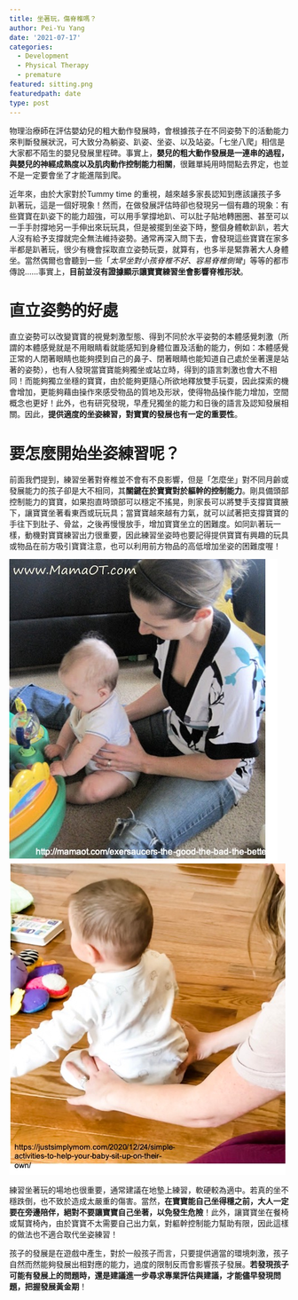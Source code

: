 ```yaml
---
title: 坐著玩，傷脊椎嗎？
author: Pei-Yu Yang
date: '2021-07-17'
categories:
  - Development
  - Physical Therapy
  - premature
featured: sitting.png
featuredpath: date
type: post
---
```

物理治療師在評估嬰幼兒的粗大動作發展時，會根據孩子在不同姿勢下的活動能力來判斷發展狀況，可大致分為躺姿、趴姿、坐姿、以及站姿。「七坐八爬」相信是大家都不陌生的嬰兒發展里程碑。事實上，**嬰兒的粗大動作發展是一連串的過程，與嬰兒的神經成熟度以及肌肉動作控制能力相關**，很難單純用時間點去界定，也並不是一定要會坐了才能進階到爬。  
  
近年來，由於大家對於Tummy time 的重視，越來越多家長認知到應該讓孩子多趴著玩，這是一個好現象！然而，在做發展評估時卻也發現另一個有趣的現象：有些寶寶在趴姿下的能力超強，可以用手掌撐地趴、可以肚子貼地轉圈圈、甚至可以一手手肘撐地另一手伸出來玩玩具，但是被擺到坐姿下時，整個身體軟趴趴，若大人沒有給予支撐就完全無法維持姿勢。通常再深入問下去，會發現這些寶寶在家多半都是趴著玩，很少有機會採取直立姿勢玩耍，就算有，也多半是緊靠著大人身體坐。當然偶爾也會聽到一些「*太早坐對小孩脊椎不好、容易脊椎側彎*」等等的都市傳說……事實上，**目前並沒有證據顯示讓寶寶練習坐會影響脊椎形狀**。   
  
# 直立姿勢的好處  
直立姿勢可以改變寶寶的視覺刺激型態、得到不同於水平姿勢的本體感覺刺激（所謂的本體感覺就是不用眼睛看就能感知到身體位置及活動的能力，例如：本體感覺正常的人閉著眼睛也能夠摸到自己的鼻子、閉著眼睛也能知道自己處於坐著還是站著的姿勢），也有人發現當寶寶能夠獨坐或站立時，得到的語言刺激也會大不相同！而能夠獨立坐穩的寶寶，由於能夠更隨心所欲地釋放雙手玩耍，因此探索的機會增加，更能夠藉由操作來感受物品的質地及形狀，使得物品操作能力增加，空間概念也更好！此外，也有研究發現，早產兒獨坐的能力和日後的語言及認知發展相關。因此，**提供適度的坐姿練習，對寶寶的發展也有一定的重要性**。  
  
# 要怎麼開始坐姿練習呢？  
前面我們提到，練習坐著對脊椎並不會有不良影響，但是「怎麼坐」對不同月齡或發展能力的孩子卻是大不相同，其**關鍵在於寶寶對於軀幹的控制能力**。剛具備頭部控制能力的寶寶，如果抱直時頭部可以穩定不搖晃，則家長可以將雙手支撐寶寶腋下，讓寶寶坐著看東西或玩玩具；當寶寶越來越有力氣，就可以試著把支撐寶寶的手往下到肚子、骨盆，之後再慢慢放手，增加寶寶坐立的困難度。如同趴著玩一樣，動機對寶寶練習出力很重要，因此練習坐姿時也要記得提供寶寶有興趣的玩具或物品在前方吸引寶寶注意，也可以利用前方物品的高低增加坐姿的困難度喔！  

![Sit with trunk support](trunk.jpg)  
![Sit with pelvic support](pelvic.jpg)    
  
練習坐著玩的場地也很重要，通常建議在地墊上練習，軟硬較為適中。若真的坐不穩跌倒，也不致於造成太嚴重的傷害。當然，**在寶寶能自己坐得穩之前，大人一定要在旁邊陪伴，絕對不要讓寶寶自己坐著，以免發生危險**！此外，讓寶寶坐在餐椅或幫寶椅內，由於寶寶不太需要自己出力氣，對軀幹控制能力幫助有限，因此這樣的做法也不適合取代坐姿練習！  
  
孩子的發展是在遊戲中產生，對於一般孩子而言，只要提供適當的環境刺激，孩子自然而然能夠發展出相對應的能力，過度的限制反而會影響孩子發展。**若發現孩子可能有發展上的問題時，還是建議進一步尋求專業評估與建議，才能儘早發現問題，把握發展黃金期**！  


